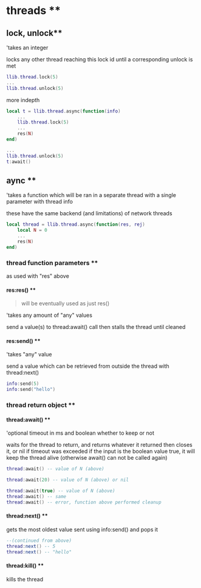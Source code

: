 # threads **

## lock, unlock**

'takes an integer

locks any other thread reaching this lock id until a corresponding unlock is met

```lua
llib.thread.lock(5)
...
llib.thread.unlock(5)
```

more indepth

```lua
local t = llib.thread.async(function(info)
    ...
    llib.thread.lock(5)
    ...
    res(N)
end)

...
llib.thread.unlock(5)
t:await()
```

## aync **

'takes a function which will be ran in a separate thread with a single parameter with thread info

these have the same backend (and limitations) of network threads

```lua
local thread = llib.thread.async(function(res, rej)
    local N = 0
    ...
    res(N)
end)
```

### thread function parameters **

as used with "res" above

#### res:res() **

> will be eventually used as just res()

'takes any amount of "any" values

send a value(s) to thread:await() call then stalls the thread until cleaned
#### res:send() **

'takes "any" value

send a value which can be retrieved from outside the thread with thread:next()

```lua
info:send(5)
info:send("hello")
```

### thread return object **

#### thread:await() **

'optional timeout in ms and boolean whether to keep or not

waits for the thread to return, and returns whatever it returned then closes it, or nil if timeout was exceeded
if the input is the boolean value true, it will keep the thread alive (otherwise await() can not be called again)

```lua
thread:await() -- value of N (above)
```

```lua
thread:await(20) -- value of N (above) or nil
```

```lua
thread:await(true) -- value of N (above)
thread:await() -- same
thread:await() -- error, function above performed cleanup
```

#### thread:next() **

gets the most oldest value sent using info:send() and pops it

```lua
--(continued from above)
thread:next() -- 5
thread:next() -- "hello"
```

#### thread:kill() **

kills the thread
